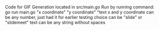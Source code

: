 Code for GIF Generation located in src/main.go
Run by running command: go run main.go "x coordinate" "y coordinate" "text
x and y coordinate can be any number, just had it for earlier testing
choice can be "slide" or "slidemeet"
text can be any string without spaces
